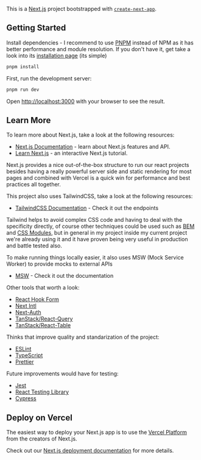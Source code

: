 This is a [Next.js](https://nextjs.org/) project bootstrapped with [`create-next-app`](https://github.com/vercel/next.js/tree/canary/packages/create-next-app).

## Getting Started

Install dependencies - I recommend to use [PNPM](https://pnpm.io/) instead of NPM as it has better performance and module resolution.
If you don't have it, get take a look into its [installation page](https://pnpm.io/installation) (its simple)

```sh
pnpm install
```

First, run the development server:

```sh
pnpm run dev
```

Open [http://localhost:3000](http://localhost:3000) with your browser to see the result.

## Learn More

To learn more about Next.js, take a look at the following resources:

- [Next.js Documentation](https://nextjs.org/docs) - learn about Next.js features and API.
- [Learn Next.js](https://nextjs.org/learn) - an interactive Next.js tutorial.

Next.js provides a nice out-of-the-box structure to run our react projects besides having a really powerful server side and static rendering for most pages and combined with Vercel is a quick win for performance and best practices all together.

This project also uses TailwindCSS, take a look at the following resources:

- [TailwindCSS Documentation](https://tailwindcss.com/) - Check it out the endpoints

Tailwind helps to avoid complex CSS code and having to deal with the specificity directly, of course other techniques could be used such as [BEM](https://getbem.com/introduction/) and [CSS Modules](https://github.com/css-modules/css-modules), but in general in my project inside my current project we're already using it and it have proven being very useful in production and battle tested also.

To make running things locally easier, it also uses MSW (Mock Service Worker) to provide mocks to external APIs

- [MSW](https://mswjs.io/) - Check it out the documentation

Other tools that worth a look:

- [React Hook Form](https://react-hook-form.com/)
- [Next Intl](https://next-intl-docs.vercel.app/)
- [Next-Auth](https://next-auth.js.org/)
- [TanStack/React-Query](https://tanstack.com/query/v4)
- [TanStack/React-Table](https://tanstack.com/table/v8)

Thinks that improve quality and standarization of the project:

- [ESLint](https://eslint.org/)
- [TypeScript](https://www.typescriptlang.org/)
- [Prettier](https://prettier.io/)

Future improvements would have for testing:

- [Jest](https://jestjs.io/)
- [React Testing Library](https://testing-library.com/docs/react-testing-library/intro/)
- [Cypress](https://www.cypress.io/)

## Deploy on Vercel

The easiest way to deploy your Next.js app is to use the [Vercel Platform](https://vercel.com/new?utm_medium=default-template&filter=next.js&utm_source=create-next-app&utm_campaign=create-next-app-readme) from the creators of Next.js.

Check out our [Next.js deployment documentation](https://nextjs.org/docs/deployment) for more details.
